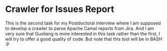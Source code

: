 # Crawler for Issues Report

This is the second task for my Postdoctoral interview where I am supposed to
develop a crawler to parse Apache Camel reports from Jira.
And I am very sure that Guoliang is more interested in this task rather than
the first, I will try to offer a good quality of code.
But note that this tool will be in BASH :P
